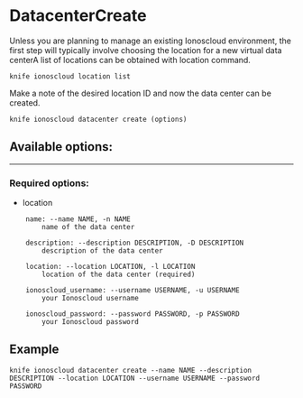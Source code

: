 # DatacenterCreate

Unless you are planning to manage an existing Ionoscloud environment, the first step will typically involve choosing the location for a new virtual data centerA list of locations can be obtained with location command.

	knife ionoscloud location list

Make a note of the desired location ID and now the data center can be created.


    knife ionoscloud datacenter create (options)


## Available options:
---

### Required options:
* location

```
    name: --name NAME, -n NAME
        name of the data center

    description: --description DESCRIPTION, -D DESCRIPTION
        description of the data center

    location: --location LOCATION, -l LOCATION
        location of the data center (required)

    ionoscloud_username: --username USERNAME, -u USERNAME
        your Ionoscloud username

    ionoscloud_password: --password PASSWORD, -p PASSWORD
        your Ionoscloud password

```

## Example

    knife ionoscloud datacenter create --name NAME --description DESCRIPTION --location LOCATION --username USERNAME --password PASSWORD
